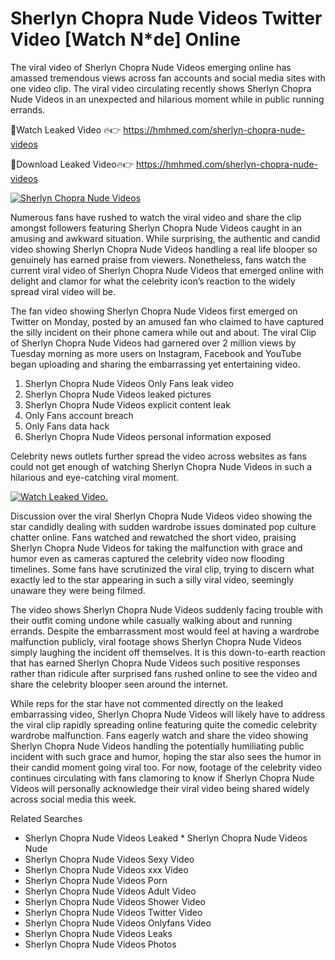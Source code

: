 ﻿# Sherlyn Chopra Nude Videos Twitter Video [Watch N*de] Online

The viral video of ﻿Sherlyn Chopra Nude Videos emerging online has amassed tremendous views across fan accounts and social media sites with one video clip. The viral video circulating recently shows ﻿Sherlyn Chopra Nude Videos in an unexpected and hilarious moment while in public running errands. 

🔴Watch Leaked Video 🔥👉  https://hmhmed.com/sherlyn-chopra-nude-videos 

🔴Download Leaked Video🔥👉  https://hmhmed.com/sherlyn-chopra-nude-videos 

[![Sherlyn Chopra Nude Videos](https://i.imgur.com/dJHk4Zq.gif)](https://hmhmed.com/sherlyn-chopra-nude-videos)

Numerous fans have rushed to watch the viral video and share the clip amongst followers featuring ﻿Sherlyn Chopra Nude Videos caught in an amusing and awkward situation. While surprising, the authentic and candid video showing ﻿Sherlyn Chopra Nude Videos handling a real life blooper so genuinely has earned praise from viewers. Nonetheless, fans watch the current viral video of ﻿Sherlyn Chopra Nude Videos that emerged online with delight and clamor for what the celebrity icon’s reaction to the widely spread viral video will be.

The fan video showing ﻿Sherlyn Chopra Nude Videos first emerged on Twitter on Monday, posted by an amused fan who claimed to have captured the silly incident on their phone camera while out and about. The viral Clip of ﻿Sherlyn Chopra Nude Videos had garnered over 2 million views by Tuesday morning as more users on Instagram, Facebook and YouTube began uploading and sharing the embarrassing yet entertaining video. 

1. ﻿Sherlyn Chopra Nude Videos Only Fans leak video
2. ﻿Sherlyn Chopra Nude Videos leaked pictures
3. ﻿Sherlyn Chopra Nude Videos explicit content leak
4. Only Fans account breach
5. Only Fans data hack
6. ﻿Sherlyn Chopra Nude Videos personal information exposed

Celebrity news outlets further spread the video across websites as fans could not get enough of watching ﻿Sherlyn Chopra Nude Videos in such a hilarious and eye-catching viral moment. 

[![Watch Leaked Video.](https://miro.medium.com/v2/resize:fit:828/format:webp/1*cilzJN44JGOrTw9NJCrNHA.gif "Watch Leaked Video")](https://hmhmed.com/sherlyn-chopra-nude-videos)

Discussion over the viral ﻿Sherlyn Chopra Nude Videos video showing the star candidly dealing with sudden wardrobe issues dominated pop culture chatter online. Fans watched and rewatched the short video, praising ﻿Sherlyn Chopra Nude Videos for taking the malfunction with grace and humor even as cameras captured the celebrity video now flooding timelines. Some fans have scrutinized the viral clip, trying to discern what exactly led to the star appearing in such a silly viral video, seemingly unaware they were being filmed.

The video shows ﻿Sherlyn Chopra Nude Videos suddenly facing trouble with their outfit coming undone while casually walking about and running errands. Despite the embarrassment most would feel at having a wardrobe malfunction publicly, viral footage shows ﻿Sherlyn Chopra Nude Videos simply laughing the incident off themselves. It is this down-to-earth reaction that has earned ﻿Sherlyn Chopra Nude Videos such positive responses rather than ridicule after surprised fans rushed online to see the video and share the celebrity blooper seen around the internet.  

While reps for the star have not commented directly on the leaked embarrassing video, ﻿Sherlyn Chopra Nude Videos will likely have to address the viral clip rapidly spreading online featuring quite the comedic celebrity wardrobe malfunction. Fans eagerly watch and share the video showing ﻿Sherlyn Chopra Nude Videos handling the potentially humiliating public incident with such grace and humor, hoping the star also sees the humor in their candid moment going viral too. For now, footage of the celebrity video continues circulating with fans clamoring to know if ﻿Sherlyn Chopra Nude Videos will personally acknowledge their viral video being shared widely across social media this week.

Related Searches
* ﻿Sherlyn Chopra Nude Videos Leaked
﻿* Sherlyn Chopra Nude Videos Nude
* ﻿Sherlyn Chopra Nude Videos Sexy Video
* ﻿Sherlyn Chopra Nude Videos xxx Video
* ﻿Sherlyn Chopra Nude Videos Porn
* ﻿Sherlyn Chopra Nude Videos Adult Video
* ﻿Sherlyn Chopra Nude Videos Shower Video
* ﻿Sherlyn Chopra Nude Videos Twitter Video
* ﻿Sherlyn Chopra Nude Videos Onlyfans Video
* ﻿Sherlyn Chopra Nude Videos Leaks
* ﻿Sherlyn Chopra Nude Videos Photos